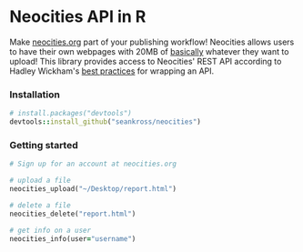 # Neocities API in R

Make [neocities.org](https://neocities.org/) part of your publishing workflow! Neocities allows users to have their own webpages with 20MB of [basically](https://neocities.org/site_files/allowed_types) whatever they want to upload! This library provides access to Neocities' REST API according to Hadley Wickham's [best practices](https://github.com/hadley/httr/blob/master/vignettes/api-packages.Rmd) for wrapping an API.

### Installation

```ruby
# install.packages("devtools")
devtools::install_github("seankross/neocities")
```

### Getting started

```ruby
# Sign up for an account at neocities.org

# upload a file
neocities_upload("~/Desktop/report.html")

# delete a file
neocities_delete("report.html")

# get info on a user
neocities_info(user="username")
```